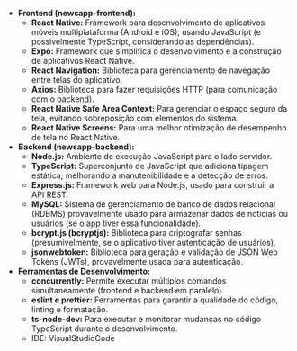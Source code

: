 - **Frontend (newsapp-frontend):**
    - **React Native:** Framework para desenvolvimento de aplicativos móveis multiplataforma
    (Android e iOS), usando JavaScript (e possivelmente TypeScript,
    considerando as dependências).
    - **Expo:** Framework que simplifica o desenvolvimento e a construção de aplicativos React Native.
    - **React Navigation:** Biblioteca para gerenciamento de navegação entre telas do aplicativo.
    - **Axios:** Biblioteca para fazer requisições HTTP (para comunicação com o backend).
    - **React Native Safe Area Context:** Para gerenciar o espaço seguro da tela, evitando sobreposição com elementos do sistema.
    - **React Native Screens:** Para uma melhor otimização de desempenho de tela no React Native.
- **Backend (newsapp-backend):**
    - **Node.js:** Ambiente de execução JavaScript para o lado servidor.
    - **TypeScript:** Superconjunto de JavaScript que adiciona tipagem estática, melhorando a manutenibilidade e a detecção de erros.
    - **Express.js:** Framework web para Node.js, usado para construir a API REST.
    - **MySQL:** Sistema de gerenciamento de banco de dados relacional (RDBMS)
    provavelmente usado para armazenar dados de notícias ou usuários (se o
    app tiver essa funcionalidade).
    - **bcrypt.js (bcryptjs):** Biblioteca para criptografar senhas (presumivelmente, se o aplicativo tiver autenticação de usuários).
    - **jsonwebtoken:** Biblioteca para geração e validação de JSON Web Tokens (JWTs), provavelmente usada para autenticação.
- **Ferramentas de Desenvolvimento:**
    - **concurrently:** Permite executar múltiplos comandos simultaneamente (frontend e backend em paralelo).
    - **eslint e prettier:** Ferramentas para garantir a qualidade do código, linting e formatação.
    - **ts-node-dev:** Para executar e monitorar mudanças no código TypeScript durante o desenvolvimento.
    - IDE: VisualStudioCode
